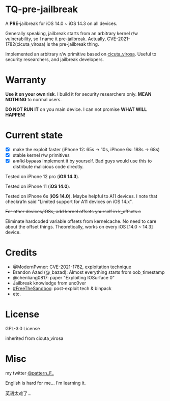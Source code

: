 # TQ-pre-jailbreak

A **PRE**-jailbreak for iOS 14.0 ~ iOS 14.3 on all devices.

Generally speaking, jailbreak starts from an arbitrary kernel r/w vulnerability, so I name it pre-jailbreak. Actually, CVE-2021-1782(cicuta\_virosa) is the pre-jailbreak thing.

Implemented an arbitrary r/w primitive based on [cicuta\_virosa](https://github.com/ModernPwner/cicuta_virosa). Useful to security researchers, and jailbreak developers.

# Warranty

**Use it on your own risk**. I build it for security researchers only. **MEAN NOTHING** to normal users.

**DO NOT RUN IT** on you main device. I can not promise **WHAT WILL HAPPEN!**

# Current state

- [x] make the exploit faster (iPhone 12: 65s -> 10s, iPhone 6s: 188s -> 68s)
- [x] stable kernel r/w primitives
- [x] ~~amfid bypass~~ Implement it by yourself. Bad guys would use this to distribute malicious code directly.

Tested on iPhone 12 pro (**iOS 14.3**).

Tested on iPhone 11 (**iOS 14.0**).

Tested on iPhone 6s (**iOS 14.0**). Maybe helpful to A11 devices. I note that checkra1n said "Limited support for A11 devices on iOS 14.x".

~~For other devices/iOSs, add kernel offsets yourself in k\_offsets.c~~

Eliminate hardcoded variable offsets from kernelcache. No need to care about the offset things. Theoretically, works on every iOS \[14.0 ~ 14.3\] device.

# Credits

- @ModernPwner: CVE-2021-1782, exploitation technique
- Brandon Azad (@\_bazad): Almost everything starts from oob\_timestamp
- @chenliang0817: paper "Exploiting IOSurface 0"
- Jailbreak knowledge from unc0ver
- [#FreeTheSandbox](https://github.com/ZecOps/FreeTheSandbox_LPE_POC_13.7): post-exploit tech & binpack
- etc.

# License

GPL-3.0 License

inherited from cicuta\_virosa

# Misc

my twitter [@pattern\_F\_](https://twitter.com/pattern_F_)

English is hard for me... I'm learning it.

英语太难了...

